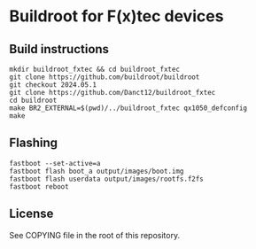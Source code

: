 # Buildroot for F(x)tec devices

## Build instructions
```
mkdir buildroot_fxtec && cd buildroot_fxtec
git clone https://github.com/buildroot/buildroot
git checkout 2024.05.1
git clone https://github.com/Danct12/buildroot_fxtec
cd buildroot
make BR2_EXTERNAL=$(pwd)/../buildroot_fxtec qx1050_defconfig
make
```

## Flashing
```
fastboot --set-active=a
fastboot flash boot_a output/images/boot.img
fastboot flash userdata output/images/rootfs.f2fs
fastboot reboot
```

## License
See COPYING file in the root of this repository.
